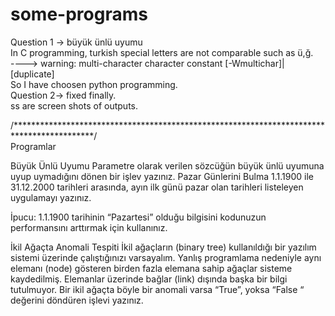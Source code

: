 # some-programs
Question 1 -> büyük ünlü uyumu <br>
In C programming, turkish special letters are not comparable such as ü,ğ. <br>
----> warning: multi-character character constant [-Wmultichar]| [duplicate] <br>
So I have choosen python programming.<br>
Question 2-> fixed finally. <br>
ss are screen shots of outputs. <br>

/******************************************************************************************/ <br>
Programlar

Büyük Ünlü Uyumu
Parametre olarak verilen sözcüğün büyük ünlü uyumuna uyup uymadığını dönen bir işlev yazınız.
Pazar Günlerini Bulma
1.1.1900 ile 31.12.2000 tarihleri arasında, ayın ilk günü pazar olan tarihleri listeleyen uygulamayı yazınız.

İpucu: 1.1.1900 tarihinin “Pazartesi” olduğu bilgisini kodunuzun performansını arttırmak için kullanınız.

İkil Ağaçta Anomali Tespiti
İkil ağaçların (binary tree) kullanıldığı bir yazılım sistemi üzerinde çalıştığınızı varsayalım. Yanlış programlama nedeniyle aynı elemanı
(node) gösteren birden fazla elemana sahip ağaçlar sisteme kaydedilmiş. 
Elemanlar üzerinde bağlar (link) dışında başka bir bilgi tutulmuyor. 
Bir ikil ağaçta böyle bir anomali varsa “True”, yoksa “False “ değerini döndüren işlevi yazınız.
